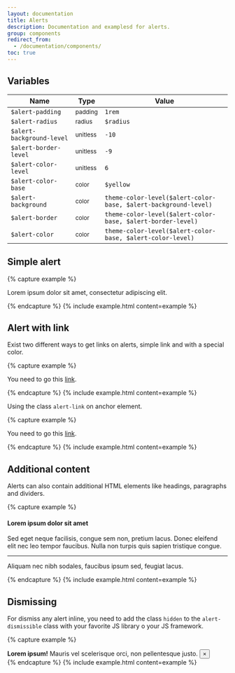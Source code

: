 ```yaml
---
layout: documentation
title: Alerts
description: Documentation and examplesd for alerts.
group: components
redirect_from:
  - /documentation/components/
toc: true
---
```



## Variables

| Name  | Type  | Value |
| ----- | ----- | ----- |
`$alert-padding` | <small>padding</small> | `1rem` |
`$alert-radius` | <small>radius</small> | `$radius` |
`$alert-background-level` | <small>unitless</small> | `-10` |
`$alert-border-level` | <small>unitless</small> | `-9` |
`$alert-color-level` | <small>unitless</small> | `6` |
`$alert-color-base` | <small>color</small> | <span class="small-box" style="background:#f8f852"></span> `$yellow` |
`$alert-background` | <small>color</small> | <span class="small-box" style="background:#fefedc"></span> `theme-color-level($alert-color-base, $alert-background-level)` |
`$alert-border` | <small>color</small> | <span class="small-box" style="background:#f9f96e"></span> `theme-color-level($alert-color-base, $alert-border-level)` |
`$alert-color` | <small>color</small> | <span class="small-box" style="background:#81812b"></span> `theme-color-level($alert-color-base, $alert-color-level)` |


## Simple alert

{% capture example %}
<p class="alert">
  Lorem ipsum dolor sit amet, consectetur adipiscing elit.
</p>
{% endcapture %}
{% include example.html content=example %}


## Alert with link

Exist two different ways to get links on alerts, simple link and with a special color.

{% capture example %}
<p class="alert">
  You need to go this <a href="#">link</a>.
</p>
{% endcapture %}
{% include example.html content=example %}

Using the class `alert-link` on anchor element.

{% capture example %}
<p class="alert">
  You need to go this <a href="#" class="alert-link">link</a>.
</p>
{% endcapture %}
{% include example.html content=example %}


## Additional content

Alerts can also contain additional HTML elements like headings, paragraphs and dividers.

{% capture example %}
<div class="alert">
  <h4>Lorem ipsum dolor sit amet</h4>
  <p>
    Sed eget neque facilisis, congue sem non, pretium lacus. Donec eleifend elit nec leo tempor faucibus. Nulla non turpis quis sapien tristique congue.
  </p>
  <hr>
  <p>Aliquam nec nibh sodales, faucibus ipsum sed, feugiat lacus.</p>
</div>
{% endcapture %}
{% include example.html content=example %}


## Dismissing

For dismiss any alert inline, you need to add the class `hidden` to the `alert-dismissible` class with your favorite JS library o your JS framework.

{% capture example %}
<div class="alert-dismissible">
  <strong>Lorem ipsum!</strong> Mauris vel scelerisque orci, non pellentesque justo.
  <button type="button" class="close">
    <span>&times;</span>
  </button>
</div>
{% endcapture %}
{% include example.html content=example %}